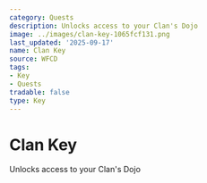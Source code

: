 ```yaml
---
category: Quests
description: Unlocks access to your Clan's Dojo
image: ../images/clan-key-1065fcf131.png
last_updated: '2025-09-17'
name: Clan Key
source: WFCD
tags:
- Key
- Quests
tradable: false
type: Key
---
```


# Clan Key

Unlocks access to your Clan's Dojo

